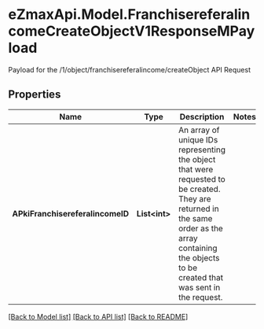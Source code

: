 # eZmaxApi.Model.FranchisereferalincomeCreateObjectV1ResponseMPayload
Payload for the /1/object/franchisereferalincome/createObject API Request

## Properties

Name | Type | Description | Notes
------------ | ------------- | ------------- | -------------
**APkiFranchisereferalincomeID** | **List&lt;int&gt;** | An array of unique IDs representing the object that were requested to be created.  They are returned in the same order as the array containing the objects to be created that was sent in the request. | 

[[Back to Model list]](../README.md#documentation-for-models) [[Back to API list]](../README.md#documentation-for-api-endpoints) [[Back to README]](../README.md)

